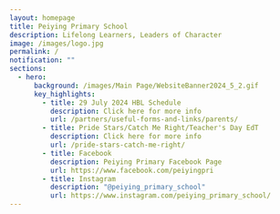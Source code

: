 ```yaml
---
layout: homepage
title: Peiying Primary School
description: Lifelong Learners, Leaders of Character
image: /images/logo.jpg
permalink: /
notification: ""
sections:
  - hero:
      background: /images/Main Page/WebsiteBanner2024_5_2.gif
      key_highlights:
        - title: 29 July 2024 HBL Schedule
          description: Click here for more info
          url: /partners/useful-forms-and-links/parents/
        - title: Pride Stars/Catch Me Right/Teacher's Day EdT
          description: Click here for more info
          url: /pride-stars-catch-me-right/
        - title: Facebook
          description: Peiying Primary Facebook Page
          url: https://www.facebook.com/peiyingpri
        - title: Instagram
          description: "@peiying_primary_school"
          url: https://www.instagram.com/peiying_primary_school/
---
```

